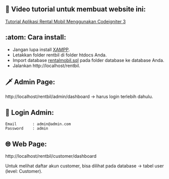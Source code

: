 ## 🎥 Video tutorial untuk membuat website ini:

[Tutorial Aplikasi Rental Mobil Menggunakan Codeigniter 3](https://www.youtube.com/playlist?list=PLce3Eyp7oY9_bqW9EDki6-HLZgMvY6CP3)

## :atom: Cara install:

- Jangan lupa install [XAMPP](https://www.apachefriends.org/).
- Letakkan folder rentbil di folder htdocs Anda.
- Import database [rentalmobil.sql](database/rentalmobil.sql) pada folder database ke database Anda.
- Jalankan http://localhost/rentbil.

## 🗡️ Admin Page:
http://localhost/rentbil/admin/dashboard -> harus login terlebih dahulu.

## 🤺 Login Admin:
    Email       : admin@admin.com
    Password    : admin

## 🌐 Web Page:
http://localhost/rentbil/customer/dashboard

Untuk melihat daftar akun customer, bisa dilihat pada database -> tabel user (level: Customer).

